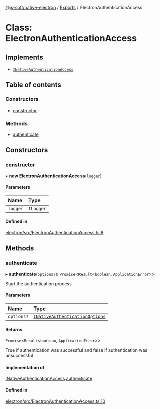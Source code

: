 [@js-soft/native-electron](../README.md) / [Exports](../modules.md) / ElectronAuthenticationAccess

# Class: ElectronAuthenticationAccess

## Implements

-   [`INativeAuthenticationAccess`](../interfaces/INativeAuthenticationAccess.md)

## Table of contents

### Constructors

-   [constructor](ElectronAuthenticationAccess.md#constructor)

### Methods

-   [authenticate](ElectronAuthenticationAccess.md#authenticate)

## Constructors

### constructor

• **new ElectronAuthenticationAccess**(`logger`)

#### Parameters

| Name     | Type      |
| :------- | :-------- |
| `logger` | `ILogger` |

#### Defined in

[electron/src/ElectronAuthenticationAccess.ts:8](https://github.com/js-soft/ts-native-access/blob/a83212d/packages/electron/src/ElectronAuthenticationAccess.ts#L8)

## Methods

### authenticate

▸ **authenticate**(`options?`): `Promise`<`Result`<`boolean`, `ApplicationError`\>\>

Start the authentication process

#### Parameters

| Name       | Type                                                                            |
| :--------- | :------------------------------------------------------------------------------ |
| `options?` | [`INativeAuthenticationOptions`](../interfaces/INativeAuthenticationOptions.md) |

#### Returns

`Promise`<`Result`<`boolean`, `ApplicationError`\>\>

True if authentication was successful and false if authentication was unsuccessful

#### Implementation of

[INativeAuthenticationAccess](../interfaces/INativeAuthenticationAccess.md).[authenticate](../interfaces/INativeAuthenticationAccess.md#authenticate)

#### Defined in

[electron/src/ElectronAuthenticationAccess.ts:10](https://github.com/js-soft/ts-native-access/blob/a83212d/packages/electron/src/ElectronAuthenticationAccess.ts#L10)
